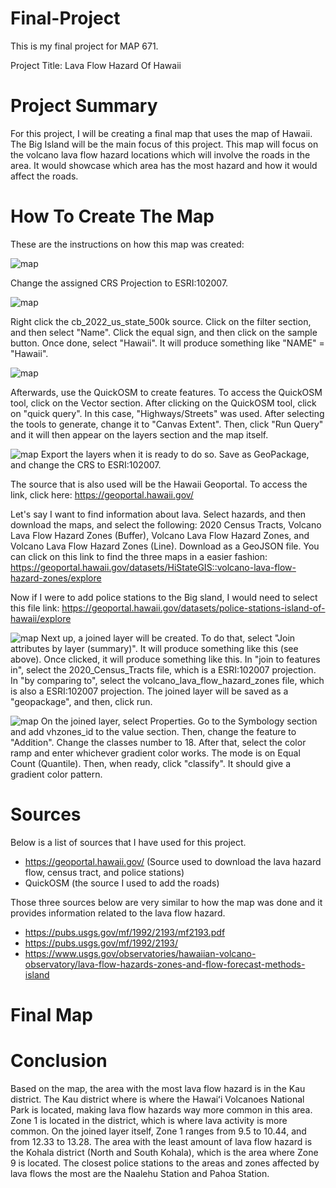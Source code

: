 # Final-Project

This is my final project for MAP 671.

Project Title: Lava Flow Hazard Of Hawaii

# Project Summary

For this project, I will be creating a final map that uses the map of Hawaii. The Big Island will be the main focus of this project. This map will focus on the volcano lava flow hazard locations which will involve the roads in the area. It would showcase which area has the most hazard and how it would affect the roads.

# How To Create The Map
These are the instructions on how this map was created:

![map](Screenshots/crs_projection.png)

Change the assigned CRS Projection to ESRI:102007. 

![map](Screenshots/filter_hawaii.png)

Right click the cb_2022_us_state_500k source. Click on the filter section, and then select "Name". Click the equal sign, and then click on the sample button. Once done, select "Hawaii". It will produce something like "NAME" = "Hawaii".

![map](Screenshots/QuickOSM.png)

Afterwards, use the QuickOSM to create features. To access the QuickOSM tool, click on the Vector section. After clicking on the QuickOSM tool, click on "quick query".  In this case, "Highways/Streets" was used. After selecting the tools to generate, change it to "Canvas Extent". Then, click "Run Query" and it will then appear on the layers section and the map itself.

![map](Screenshots/export_layers.png)
Export the layers when it is ready to do so. Save as GeoPackage, and change the CRS to ESRI:102007.

The source that is also used will be the Hawaii Geoportal. To access the link, click here: https://geoportal.hawaii.gov/

Let's say I want to find information about lava. Select hazards, and then download the maps, and select the following: 2020 Census Tracts, Volcano Lava Flow Hazard Zones (Buffer), Volcano Lava Flow Hazard Zones, and Volcano Lava Flow Hazard Zones (Line). Download as a GeoJSON file. You can click on this link to find the three maps in a easier fashion: https://geoportal.hawaii.gov/datasets/HiStateGIS::volcano-lava-flow-hazard-zones/explore

Now if I were to add police stations to the Big sland, I would need to select this file link: https://geoportal.hawaii.gov/datasets/police-stations-island-of-hawaii/explore

![map](Screenshots/Join_attributes_by_location_summary.png)
Next up, a joined layer will be created. To do that, select "Join attributes by layer (summary)". It will produce something like this (see above). Once clicked, it will produce something like this. In "join to features in", select the 2020_Census_Tracts file, which is a ESRI:102007 projection. In "by comparing to", select the volcano_lava_flow_hazard_zones file, which is also a ESRI:102007 projection. The joined layer will be saved as a "geopackage", and then, click run.

![map](Screenshots/symbology.png)
On the joined layer, select Properties. Go to the Symbology section and add vhzones_id to the value section. Then, change the feature to "Addition". Change the classes number to 18. After that, select the color ramp and enter whichever gradient color works. The mode is on Equal Count (Quantile). Then, when ready, click "classify". It should give a gradient color pattern.

# Sources
Below is a list of sources that I have used for this project.
* https://geoportal.hawaii.gov/ (Source used to download the lava hazard flow, census tract, and police stations)
* QuickOSM (the source I used to add the roads)

Those three sources below are very similar to how the map was done and it provides information related to the lava flow hazard.
* https://pubs.usgs.gov/mf/1992/2193/mf2193.pdf
* https://pubs.usgs.gov/mf/1992/2193/
* https://www.usgs.gov/observatories/hawaiian-volcano-observatory/lava-flow-hazards-zones-and-flow-forecast-methods-island

# Final Map

# Conclusion
Based on the map, the area with the most lava flow hazard is in the Kau district. The Kau district where is where the Hawaiʻi Volcanoes National Park is located, making lava flow hazards way more common in this area. Zone 1 is located in the district, which is where lava activity is more common. On the joined layer itself, Zone 1 ranges from 9.5 to 10.44, and from 12.33 to 13.28. The area with the least amount of lava flow hazard is the Kohala district (North and South Kohala), which is the area where Zone 9 is located. The closest police stations to the areas and zones affected by lava flows the most are the Naalehu Station and Pahoa Station.